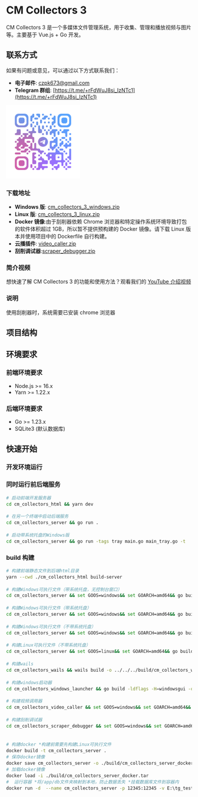 # CM Collectors 3

CM Collectors 3 是一个多媒体文件管理系统，用于收集、管理和播放视频与图片等。主要基于 Vue.js + Go 开发。

## 联系方式

如果有问题或意见，可以通过以下方式联系我们：

- **电子邮件**: czpk673@gmail.com
- **Telegram 群组**: [https://t.me/+rFdWuJ8si_IzNTc1](https://t.me/+rFdWuJ8si_IzNTc1)

<div align="left">
  <img src="cm_collectors_html/public/tg.png" alt="Telegram 二维码" width="200">
</div>

### 下载地址

- **Windows 版**: [cm_collectors_3_windows.zip](https://objectstorageapi.ap-southeast-1.clawcloudrun.com/vj5i0ntw-cm-collectors-3/download/last/cm_collectors_3_windows.zip)
- **Linux 版**: [cm_collectors_3_linux.zip](https://objectstorageapi.ap-southeast-1.clawcloudrun.com/vj5i0ntw-cm-collectors-3/download/last/cm_collectors_3_linux.zip)
- **Docker 镜像**:由于刮削器依赖 Chrome 浏览器和特定操作系统环境导致打包的软件体积超过 1GB，所以暂不提供预构建的 Docker 镜像。请下载 Linux 版本并使用项目中的 Dockerfile 自行构建。
- **云播插件**: [video_caller.zip](https://objectstorageapi.ap-southeast-1.clawcloudrun.com/vj5i0ntw-cm-collectors-3/download/last/video_caller.zip)
- **刮削调试器**:[scraper_debugger.zip](https://objectstorageapi.ap-southeast-1.clawcloudrun.com/vj5i0ntw-cm-collectors-3/download/last/scraper_debugger.zip)

### 简介视频

想快速了解 CM Collectors 3 的功能和使用方法？观看我们的 [YouTube 介绍视频](https://youtu.be/3mRCA8Va8G4)

### 说明

使用刮削器时，系统需要已安装 chrome 浏览器

## 项目结构

## 环境要求

### 前端环境要求

- Node.js >= 16.x
- Yarn >= 1.22.x

### 后端环境要求

- Go >= 1.23.x
- SQLite3 (默认数据库)

## 快速开始

### 开发环境运行

### 同时运行前后端服务

```sh
# 启动前端开发服务器
cd cm_collectors_html && yarn dev

# 在另一个终端中启动后端服务
cd cm_collectors_server && go run .

# 启动带系统托盘的Windows版
cd cm_collectors_server && go run -tags tray main.go main_tray.go -t
```

### build 构建

```sh
# 构建前端静态文件到后端html目录
yarn --cwd ./cm_collectors_html build-server

# 构建Windows可执行文件（带系统托盘，无控制台窗口）
cd cm_collectors_server && set GOOS=windows&& set GOARCH=amd64&& go build -ldflags -H=windowsgui -tags tray -o ../build/cm_collectors_server.exe . && copy config.yaml ..\build\ && robocopy .\ffmpeg ..\build\ffmpeg /E && cd ..

# 构建Windows可执行文件（带系统托盘）
cd cm_collectors_server && set GOOS=windows&& set GOARCH=amd64&& go build -tags tray -o ../build/cm_collectors_server.exe . && copy config.yaml ..\build\ && robocopy .\ffmpeg ..\build\ffmpeg /E && cd ..

# 构建Windows可执行文件（不带系统托盘）
cd cm_collectors_server && set GOOS=windows&& set GOARCH=amd64&& go build -o ../build/cm_collectors_server.exe . && copy config.yaml ..\build\ && robocopy .\ffmpeg ..\build\ffmpeg /E && cd ..

# 构建Linux可执行文件（不带系统托盘）
cd cm_collectors_server && set GOOS=linux&& set GOARCH=amd64&& go build -o ../build/cm_collectors_server . && copy config.yaml ..\build\ && cd ..

# 构建wails
cd cm_collectors_wails && wails build -o ../../../build/cm_collectors_wails.exe && cd ..

# 构建windows启动器
cd cm_collectors_windows_launcher && go build -ldflags -H=windowsgui -o ../build/CM_launcher.exe . && cd ..

# 构建视频调用器
cd cm_collectors_video_caller && set GOOS=windows&& set GOARCH=amd64&& go build -ldflags -H=windowsgui -tags tray -o ../build/video_caller/cm_collectors_video_caller.exe . && copy config.json ..\build\video_caller\  && copy setup_cm_video_caller.bat ..\build\video_caller\ && copy uninstall_cm_video_caller.bat ..\build\video_caller\ && cd ..

# 构建刮削调试器
cd cm_collectors_scraper_debugger && set GOOS=windows&& set GOARCH=amd64&& go build -o ../build/scraper_debugger/cm_collectors_scraper_debugger.exe . && copy test.json ..\build\scraper_debugger\ && robocopy scraper ..\build\scraper_debugger\scraper\ && cd ..


# 构建docker *构建前需要先构建Linux可执行文件
docker build -t cm_collectors_server .
# 保存docker镜像
docker save cm_collectors_server -o ./build/cm_collectors_server_docker.tar
# 加载docker镜像
docker load -i ./build/cm_collectors_server_docker.tar
#  运行容器 *将/app/db文件夹映射到本地，防止数据丢失 *挂载数据库文件到容器内
docker run -d  --name cm_collectors_server -p 12345:12345 -v E:\tg_test\db:/app/db -v  E:\tg_test\video:/tg  -e GIN_MODE=release  cm_collectors_server
```
